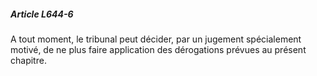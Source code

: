 ##### Article L644-6

A tout moment, le tribunal peut décider, par un jugement spécialement motivé, de ne plus faire application des dérogations prévues au présent chapitre.

